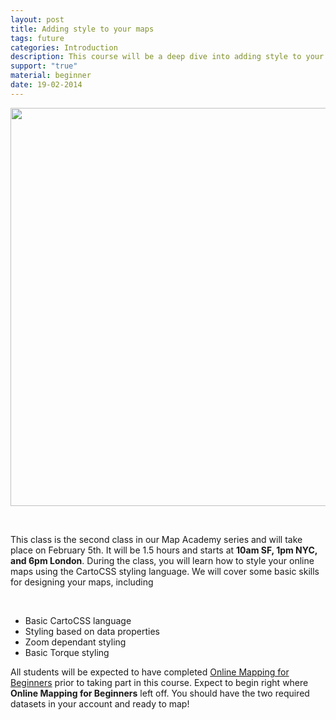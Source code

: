 ```yaml
---
layout: post
title: Adding style to your maps
tags: future
categories: Introduction
description: This course will be a deep dive into adding style to your maps using CartoCSS
support: "true"
material: beginner
date: 19-02-2014
---
```


<div>
	<p><img src="http://i.imgur.com/V0k5VHK.png" width="637px" /></p><br/>
</div>
<div>
	<p>This class is the second class in our Map Academy series and will take place on February 5th. It will be 1.5 hours and starts at <strong>10am SF, 1pm NYC, and 6pm London</strong>. During the class, you will learn how to style your online maps using the CartoCSS styling language. We will cover some basic skills for designing your maps, including </p><br/>
</div>
<div class="skills">
	<ul>
		<li>Basic CartoCSS language</li>
		<li>Styling based on data properties</li>
		<li>Zoom dependant styling</li>
		<li>Basic Torque styling</li>
	</ul>
</div>
<div class="margin20">
	<p>All students will be expected to have completed <a href="online-mapping-for-beginners/">Online Mapping for Beginners</a> prior to taking part in this course. Expect to begin right where <b>Online Mapping for Beginners</b> left off. You should have the two required datasets in your account and ready to map!</p>
</div>

          